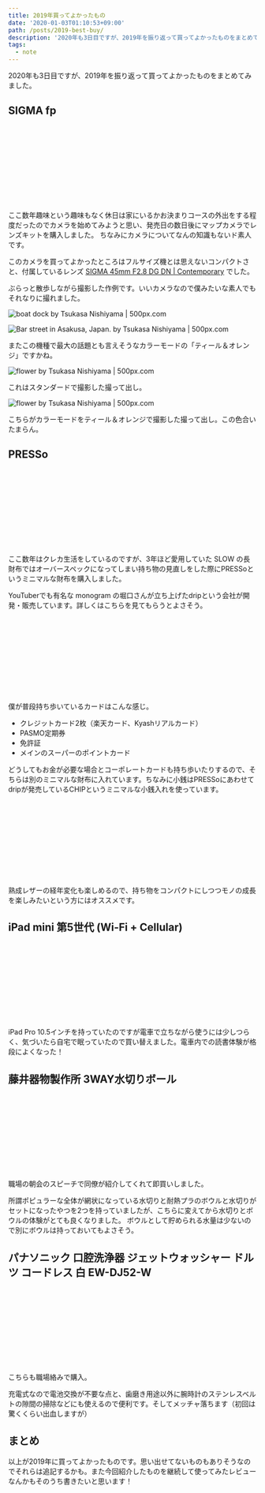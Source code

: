 ```yaml
---
title: 2019年買ってよかったもの
date: '2020-01-03T01:10:53+09:00'
path: /posts/2019-best-buy/
description: '2020年も3日目ですが、2019年を振り返って買ってよかったものをまとめてみました。'
tags:
  - note
---
```


2020年も3日目ですが、2019年を振り返って買ってよかったものをまとめてみました。

## SIGMA fp

<div class="iframely-embed"><div class="iframely-responsive" style="height: 140px; padding-bottom: 0;"><a href="https://www.sigma-global.com/jp/cameras/fp-series/" data-iframely-url="//cdn.iframe.ly/Gps8xpf?iframe=card-small"></a></div></div><br/>

ここ数年趣味という趣味もなく休日は家にいるかお決まりコースの外出をする程度だったのでカメラを始めてみようと思い、発売日の数日後にマップカメラでレンズキットを購入しました。
ちなみにカメラについてなんの知識もないド素人です。

このカメラを買ってよかったところはフルサイズ機とは思えないコンパクトさと、付属しているレンズ [SIGMA 45mm F2.8 DG DN | Contemporary](https://www.sigma-global.com/jp/lenses/cas/product/contemporary/c019_45_28/) でした。

ぶらっと散歩しながら撮影した作例です。いいカメラなので僕みたいな素人でもそれなりに撮れました。

<div class='pixels-photo'><p><img src='https://drscdn.500px.org/photo/1005588777/m%3D900/v2?sig=70fe21bf3acf4b963f38ee9073376f7a3a993115f00f7c5df127bd8fad7d2ccd' alt='boat dock by Tsukasa Nishiyama | 500px.com'></p><a href='https://500px.com/photo/1005588777' alt='boat dock by Tsukasa Nishiyama | 500px.com'></a></div>

<div class='pixels-photo'><p><img src='https://drscdn.500px.org/photo/1005528310/m%3D900/v2?sig=92ce2d418718339a091228cbc0357e97896a7fd681498dfc529b6b982f1aa449' alt='Bar street in Asakusa, Japan. by Tsukasa Nishiyama | 500px.com'></p><a href='https://500px.com/photo/1005528310' alt='Bar street in Asakusa, Japan. by Tsukasa Nishiyama | 500px.com'></a></div>

またこの機種で最大の話題とも言えそうなカラーモードの「ティール＆オレンジ」ですかね。

<div class='pixels-photo'><p><img src='https://drscdn.500px.org/photo/1006241546/m%3D900/v2?sig=fa6a92d089131cb4833c03fba7a353bc83a3b0583dba43e3ee7dada9818ea9a5' alt='flower by Tsukasa Nishiyama | 500px.com'></p><a href='https://500px.com/photo/1006241546' alt='flower by Tsukasa Nishiyama | 500px.com'></a></div>

これはスタンダードで撮影した撮って出し。

<div class='pixels-photo'><p><img src='https://drscdn.500px.org/photo/1006241576/m%3D900/v2?sig=a168fd43a62c98277348485ab6f3e9cdb0466712d9201d3cfdcab5488f62f3b4' alt='flower by Tsukasa Nishiyama | 500px.com'></p><a href='https://500px.com/photo/1006241576' alt='flower by Tsukasa Nishiyama | 500px.com'></a></div>

こちらがカラーモードをティール＆オレンジで撮影した撮って出し。この色合いたまらん。

## PRESSo

<div class="iframely-embed"><div class="iframely-responsive" style="height: 140px; padding-bottom: 0;"><a href="https://drip.base.shop/items/17048703" data-iframely-url="//cdn.iframe.ly/HRrL5sZ?iframe=card-small"></a></div></div><br/>

ここ数年はクレカ生活をしているのですが、3年ほど愛用していた SLOW の長財布ではオーバースペックになってしまい持ち物の見直しをした際にPRESSoというミニマルな財布を購入しました。

YouTuberでも有名な monogram の堀口さんが立ち上げたdripという会社が開発・販売しています。詳しくはこちらを見てもらうとよさそう。

<div class="iframely-embed"><div class="iframely-responsive" style="height: 140px; padding-bottom: 0;"><a href="https://number333.org/2019/03/31/presso-mini-wallet/" data-iframely-url="//cdn.iframe.ly/5CNJ9bt?iframe=card-small"></a></div></div><br/>

僕が普段持ち歩いているカードはこんな感じ。

- クレジットカード2枚（楽天カード、Kyashリアルカード）
- PASMO定期券
- 免許証
- メインのスーパーのポイントカード

どうしてもお金が必要な場合とコーポレートカードも持ち歩いたりするので、そちらは別のミニマルな財布に入れています。ちなみに小銭はPRESSoにあわせてdripが発売しているCHIPというミニマルな小銭入れを使っています。

<div class="iframely-embed"><div class="iframely-responsive" style="height: 140px; padding-bottom: 0;"><a href="https://drip.base.shop/items/22403051" data-iframely-url="//cdn.iframe.ly/pugVI7m?iframe=card-small"></a></div></div><br/>

熟成レザーの経年変化も楽しめるので、持ち物をコンパクトにしつつモノの成長を楽しみたいという方にはオススメです。

## iPad mini 第5世代 (Wi-Fi + Cellular)

<div class="iframely-embed"><div class="iframely-responsive" style="height: 140px; padding-bottom: 0;"><a href="https://www.apple.com/jp/ipad-mini/" data-iframely-url="//cdn.iframe.ly/SBbEs4T?iframe=card-small"></a></div></div><br/>

iPad Pro 10.5インチを持っていたのですが電車で立ちながら使うには少しつらく、気づいたら自宅で眠っていたので買い替えました。電車内での読書体験が格段によくなった！

## 藤井器物製作所 3WAY水切りボール

<div class="iframely-embed"><div class="iframely-responsive" style="height: 140px; padding-bottom: 0;"><a href="https://amzn.to/2QJ9UGu" data-iframely-url="//cdn.iframe.ly/HpZC6I2?iframe=card-small"></a></div></div><br/>

職場の朝会のスピーチで同僚が紹介してくれて即買いしました。

所謂ポピュラーな全体が網状になっている水切りと耐熱プラのボウルと水切りがセットになったやつを2つを持っていましたが、こちらに変えてから水切りとボウルの体験がとても良くなりました。
ボウルとして貯められる水量は少ないので別にボウルは持っておいてもよさそう。

## パナソニック 口腔洗浄器 ジェットウォッシャー ドルツ コードレス 白 EW-DJ52-W

<div class="iframely-embed"><div class="iframely-responsive" style="height: 140px; padding-bottom: 0;"><a href="https://amzn.to/2SLnSuk" data-iframely-url="//cdn.iframe.ly/uwn25bz?iframe=card-small"></a></div></div><br/>

こちらも職場絡みで購入。

充電式なので電池交換が不要な点と、歯磨き用途以外に腕時計のステンレスベルトの隙間の掃除などにも使えるので便利です。そしてメッチャ落ちます（初回は驚くくらい出血しますが）

## まとめ

以上が2019年に買ってよかったものです。思い出せてないものもありそうなのでそれらは追記するかも。また今回紹介したものを継続して使ってみたレビューなんかもそのうち書きたいと思います！
